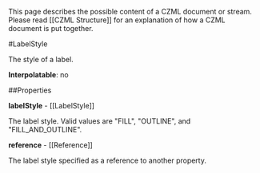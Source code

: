 This page describes the possible content of a CZML document or stream.  Please read [[CZML Structure]] for an explanation of how a CZML document is put together.

#LabelStyle

The style of a label.

**Interpolatable**: no

##Properties

**labelStyle** - [[LabelStyle]]

The label style.  Valid values are "FILL", "OUTLINE", and "FILL_AND_OUTLINE".


**reference** - [[Reference]]

The label style specified as a reference to another property.


